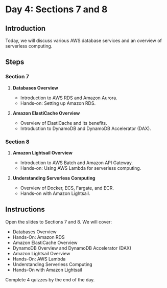 # Day 4: Sections 7 and 8

## Introduction

Today, we will discuss various AWS database services and an overview of serverless computing.

## Steps

### Section 7

1. **Databases Overview**

   - Introduction to AWS RDS and Amazon Aurora.
   - Hands-on: Setting up Amazon RDS.

2. **Amazon ElastiCache Overview**
   - Overview of ElastiCache and its benefits.
   - Introduction to DynamoDB and DynamoDB Accelerator (DAX).

### Section 8

1. **Amazon Lightsail Overview**

   - Introduction to AWS Batch and Amazon API Gateway.
   - Hands-on: Using AWS Lambda for serverless computing.

2. **Understanding Serverless Computing**
   - Overview of Docker, ECS, Fargate, and ECR.
   - Hands-on with Amazon Lightsail.

## Instructions

Open the slides to Sections 7 and 8. We will cover:

- Databases Overview
- Hands-On: Amazon RDS
- Amazon ElastiCache Overview
- DynamoDB Overview and DynamoDB Accelerator (DAX)
- Amazon Lightsail Overview
- Hands-On: AWS Lambda
- Understanding Serverless Computing
- Hands-On with Amazon Lightsail

Complete 4 quizzes by the end of the day.
